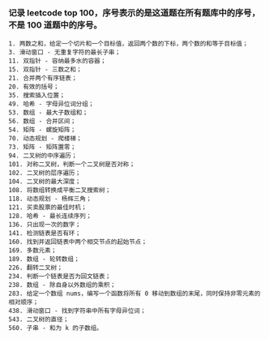 ### 记录 leetcode top 100，序号表示的是这道题在所有题库中的序号，不是 100 道题中的序号。

    1. 两数之和，给定一个切片和一个目标值，返回两个数的下标，两个数的和等于目标值；
    3. 滑动窗口 - 无重复字符的最长子串；
    11. 双指针 - 容纳最多水的容器；
    15. 双指针 - 三数之和；
    21. 合并两个有序链表；
    20. 有效的括号；
    35. 搜索插入位置；
    49. 哈希 - 字母异位词分组；
    53. 数组 - 最大子数组和；
    56. 数组 - 合并区间；
    54. 矩阵 - 螺旋矩阵；
    70. 动态规划 - 爬楼梯；
    73. 矩阵 - 矩阵置零；
    94. 二叉树的中序遍历；
    101. 对称二叉树，判断一个二叉树是否对称；
    102. 二叉树的层序遍历；
    104. 二叉树的最大深度；
    108. 将数组转换成平衡二叉搜索树；
    118. 动态规划 - 杨辉三角；
    121. 买卖股票的最佳时机；
    128. 哈希 - 最长连续序列；
    136. 只出现一次的数字；
    141. 检测链表是否有环；
    160. 找到并返回链表中两个相交节点的起始节点；
    169. 多数元素；
    189. 数组 - 轮转数组；
    226. 翻转二叉树；
    234. 判断一个链表是否为回文链表；
    238. 数组 - 除自身以外数组的乘积；
    283. 给定一个数组 nums，编写一个函数将所有 0 移动到数组的末尾，同时保持非零元素的相对顺序；
    438. 滑动窗口 - 找到字符串中所有字母异位词；
    543. 二叉树的直径；
    560. 子串 - 和为 k 的子数组。